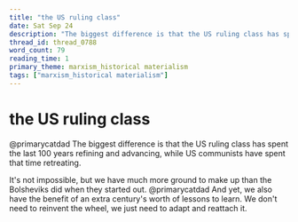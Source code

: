 ```yaml
---
title: "the US ruling class"
date: Sat Sep 24
description: "The biggest difference is that the US ruling class has spent the last 100 years refining and advancing, while US communists have spent that time retreating."
thread_id: thread_0788
word_count: 79
reading_time: 1
primary_theme: marxism_historical materialism
tags: ["marxism_historical materialism"]
---
```


# the US ruling class

@primarycatdad The biggest difference is that the US ruling class has spent the last 100 years refining and advancing, while US communists have spent that time retreating.

It's not impossible, but we have much more ground to make up than the Bolsheviks did when they started out. @primarycatdad And yet, we also have the benefit of an extra century's worth of lessons to learn. We don't need to reinvent the wheel, we just need to adapt and reattach it.
